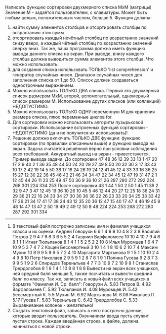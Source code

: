 Написать функцию сортировки двухмерного списка МхМ (матрицы)
Значение М - задаётся пользователем, с клавиатуры. Может быть любым
целым, положительным числом, больше 5.
Функция должна:
1. найти сумму элементов столбцов и отсортировать столбцы по
возрастанию этих сумм
2. отсортировать каждый нечётный столбец по возрастанию значений снизу
вверх, а каждый чётный столбец по возрастанию значений сверху вниз.
Так же, ваша программа должна иметь функцию вывода данного списка
на экран. При выводе, внизу каждого столбца должна выводиться сумма
элементов этого столбца.
Что можно использовать:
1. для создания списка использовать ТОЛЬКО 'list comprehension' и
генератор случайных чисел. Диапазон случайных чисел для заполнения
списка от 1 до 50. Список должен создаваться однострочным
выражением.
2. Можно использовать ТОЛЬКО ДВА списка. Первый это двухмерный список
размером МхМ, второй, вспомогательный, одномерный список размером
М. Использование других списков (или коллекций) НЕДОПУСТИМО.
3. Можно использовать ТОЛЬКО ОДНУ переменную М для хранения размера
списка, плюс переменные циклов for.
4. Для сортировки можно использовать алгоритм пузырьковой сортировки.
Использование встроенных функций сортировки - НЕДОПУСТИМО (да и не
получится их использовать)!
5. Решение должно включать ТОЛЬКО ДВЕ функции: функцию сортировки (по
правилам описанным выше) и функцию вывода на экран.
Задача считается решённой верно при условии соблюдения всех требований.
Аккуратный вывод на экран - приветствуется.
Пример вывода задачи:
До сортировки
 47 48 36 12 39 33 13 1 47 20
 17 2 9 40 2 1 36 35 48 44
 50 24 20 29 27 49 8 50 20 32
 30 3 17 33 43 10 17 2 42 19
 14 5 50 38 17 18 24 26 19 24
 12 41 45 12 4 33 33 16 36 25
 15 27 12 30 22 36 45 46 43 21
 46 34 34 47 22 34 45 12 47 19
 31 47 2 1 12 45 44 26 11 23
 25 49 47 50 36 9 36 10 21 26
 287 280 272 292 224 268 301 224 334 253
После сортировки
 43 1 44 1 50 2 50 1 45 11
 39 2 32 9 47 3 47 12 45 19
 36 10 26 10 45 5 46 12 44 20
 27 12 25 18 36 24 31 29 36 21
 22 16 24 33 34 27 30 30 36 36
 22 26 23 33 20 34 25 33 33 42
 17 26 21 34 17 41 17 38 24 43
 12 35 20 36 12 47 15 40 17 47
 4 46 19 45 9 48 14 47 13 47
 2 50 19 49 2 49 12 50 8 48
 224 224 253 268 272 280 287 292 301 334 
 
 
 ------------------------------------------------
 
 
1. В текстовый файл построчно записаны имя и фамилия учащихся класса и их оценки.
 Андрей Говорухи 6 6 1 4 9 9 10 4 8 2 3 8
 Василий Петров 2 9 4 7 6 6 3 6 5 5 2 4
 Гавриил Варфаломеев 10 10 4 10 7 9 4 6 8 1 1 1
 Игнат Тюльпанов 8 1 4 1 1 5 2 5 2 2 10 8
 Илья Муромцев 1 6 4 7 10 9 5 3 7 4 7 2
 Кощей Бессмертный 3 10 1 4 1 8 10 6 2 10 7 4
 Максим Мухин 10 8 9 9 5 8 6 5 7 2 4 10
 Маргарита Мартынова 9 1 5 1 10 10 2 4 4 9 8 10
 Петр Николаев 2 9 5 9 1 2 8 7 8 1 9 1
 Полина Гусева 9 2 8 7 3 9 9 5 1 9 2 6
 Спиридов Тереньтьев 4 7 7 3 10 9 7 2 10 9 8 1
 Станислав Трердолобов 8 1 6 1 4 1 10 8 8 1 8 8
 Вывести на экран всех учащихся, чей средний балл меньше 5, также посчитать и вывести
средний балл по классу. Так же,
 записать в новый файл всех учащихся в формате "Фамилия И. Ср. балл":
 Говорухи А. 5.83
 Петров В. 4.92
 Варфаломеев Г. 5.92
 Тюльпанов И. 4.08
 Муромцев И. 5.42
 Бессмертный К. 5.5
 Мухин М. 6.92
 Мартынова М. 6.08
 Николаев П. 5.17
 Гусева Г. 5.83
 Тереньтьев С. 6.42
 Трердолобов С. 5.33
 Выравнивание колонок - желательно!
2. Создать текстовый файл, записать в него построчно данные, которые вводит пользователь.
Окончанием ввода пусть служит
пустая строка. Каждая введённая строка, в файле, должна начинаться с новой строки.